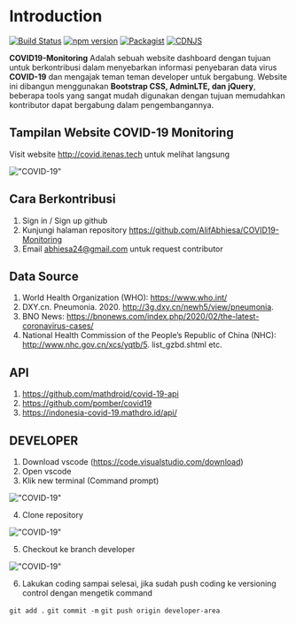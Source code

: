 Introduction
============

[![Build Status](https://img.shields.io/travis/ColorlibHQ/AdminLTE/master.svg)](https://travis-ci.org/ColorlibHQ/AdminLTE)
[![npm version](https://img.shields.io/npm/v/admin-lte/latest.svg)](https://www.npmjs.com/package/admin-lte)
[![Packagist](https://img.shields.io/packagist/v/almasaeed2010/adminlte.svg)](https://packagist.org/packages/almasaeed2010/adminlte)
[![CDNJS](https://img.shields.io/cdnjs/v/admin-lte.svg)](https://cdnjs.com/libraries/admin-lte)

**COVID19-Monitoring** Adalah sebuah website dashboard dengan tujuan untuk berkontribusi dalam menyebarkan informasi penyebaran data virus **COVID-19** dan mengajak teman teman developer untuk bergabung. Website ini dibangun menggunakan **Bootstrap CSS, AdminLTE, dan jQuery**, beberapa tools yang sangat mudah digunakan dengan tujuan memudahkan kontributor dapat bergabung dalam pengembangannya.

Tampilan Website COVID-19 Monitoring
------------------------------------
Visit website http://covid.itenas.tech untuk melihat langsung

!["COVID-19"](https://i.ibb.co/fH0qtBv/Screenshot-at-Mar-26-16-54-37.png "COVID-19")

Cara Berkontribusi
------------------
1. Sign in / Sign up github
2. Kunjungi halaman repository https://github.com/AlifAbhiesa/COVID19-Monitoring
3. Email abhiesa24@gmail.com untuk request contributor


Data Source
-----------
1. World Health Organization (WHO): https://www.who.int/
2. DXY.cn. Pneumonia. 2020. http://3g.dxy.cn/newh5/view/pneumonia.
3. BNO News: https://bnonews.com/index.php/2020/02/the-latest-coronavirus-cases/
4. National Health Commission of the People’s Republic of China (NHC): http://www.nhc.gov.cn/xcs/yqtb/5. list_gzbd.shtml
etc.


API
----
1. https://github.com/mathdroid/covid-19-api
2. https://github.com/pomber/covid19
3. https://indonesia-covid-19.mathdro.id/api/

DEVELOPER
---------
1. Download vscode (https://code.visualstudio.com/download)
2. Open vscode
3. Klik new terminal (Command prompt)

!["COVID-19"](https://i.ibb.co/wCd26g7/Screenshot-at-Mar-30-12-53-50.png "COVID-19")

4. Clone repository

!["COVID-19"](https://i.ibb.co/3rsmKLh/Screenshot-at-Mar-30-12-57-07.png "COVID-19")

5. Checkout ke branch developer

!["COVID-19"](https://i.ibb.co/3s0pSfY/Screenshot-at-Mar-30-12-58-55.png "COVID-19")

6. Lakukan coding sampai selesai, jika sudah push coding ke versioning control dengan mengetik command

`git add .`
`git commit -m`
`git push origin developer-area `
